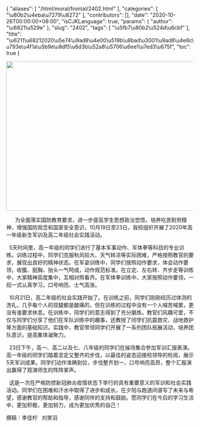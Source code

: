 {
    "aliases": [
        "/html/moral/frontal/2402.html"
    ],
    "categories": [
        "\u80b2\u4eba\u7279\u8272"
    ],
    "contributors": [],
    "date": "2020-10-26T00:00:00+08:00",
    "isCJKLanguage": true,
    "params": {
        "author": "\u6821\u529e"
    },
    "slug": "2402",
    "tags": [
        "\u5fb7\u80b2\u524d\u6cbf"
    ],
    "title": "\u6211\u68212020\u5e74\u9ad8\u4e00\u519b\u8bad\u3001\u9ad8\u4e8c\u793e\u4f1a\u5b9e\u8df5\u6d3b\u52a8\u5706\u6ee1\u7ed3\u675f",
    "toc": true
}


<img
    src="https://cdn.tfls.online/mirror/full/a0bb28f43871348f19d46683c173ed19c3acbd8d.jpg"
    style="display:block;margin-left:auto;margin-right:auto;"
    decoding="async"
    fetchpriority="auto"
    loading="lazy"
    height="400"
    width="600"
/>




       为全面落实国防教育要求，进一步提高学生思想政治觉悟，培养吃苦耐劳精神，增强国防观念和国家安全意识，10月19日至23日，我校组织开展了2020年高一年级新生军训及高二年级社会实践活动。




  5天时间里，高一年级的同学们进行了基本军事动作、军体拳等科目的专业训练。训练过程中，同学们克服秋风较大、天气转凉等实际困难，严格按照教官的要求，展现出良好的精神状态。在军姿训练中，同学们按照动作要求，体会动作要领，收腹、挺胸、抬头一气呵成，动作规范标准。在立定、左右转、齐步走等训练中，大家精神高度集中，互相对照看齐。在军体拳训练中，大家按照动作要领，一招一式认真学习，口号响亮、士气高涨。




  10月21日，高二年级的社会实践开始了。在训练之前，同学们刚刚经历过体测的洗礼，几乎每个人的双腿都是酸痛的，但在训练的过程中没有一个人喊苦喊累，更没有谁要求休息。在训练中，同学们的意志得到了充分磨炼。教官们风趣可爱，不仅与同学们分享了他们在军队训练中的趣事，还教授了同学们抗震救灾、战地救护等方面的基础知识。实践中，教官带领同学们开展了一系列团队拓展活动，培养团队意识，提高集体凝聚力。




  23日下午，高一、高二以及七、八年级的同学们在操场集合参加军训汇报表演。高一年级的同学们踏着坚定又整齐的步伐，以最佳的姿态迎接校领导的检阅，展示5天军训成果。同学们动作准确到位，步伐整齐划一，口号响亮高昂，整个汇报演出赢得了观演师生的阵阵掌声。




  这是一次在严格防控新冠肺炎疫情状态下举行的具有重要意义的军训和社会实践活动。同学们在困难和汗水中取得了进步和成长，在夕阳与跑道间谱写了未来与希望，感谢教官的帮助和指导，感谢同伴的支持和鼓励。愿同学们在今后的学习生活中，更加积极，更加努力，成为更加优秀的自己！




撰稿｜李佳柠   刘笑羽




  





  



